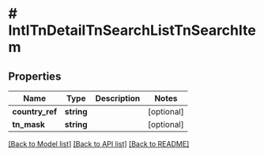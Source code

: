 # # IntlTnDetailTnSearchListTnSearchItem

## Properties

Name | Type | Description | Notes
------------ | ------------- | ------------- | -------------
**country_ref** | **string** |  | [optional]
**tn_mask** | **string** |  | [optional]

[[Back to Model list]](../../README.md#models) [[Back to API list]](../../README.md#endpoints) [[Back to README]](../../README.md)
